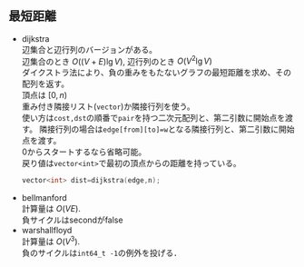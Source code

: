 ## 最短距離
* dijkstra  
	辺集合と辺行列のバージョンがある。  
	辺集合のとき $O((V+E)\lg V)$, 辺行列のとき $O(V^2\lg V)$  
	ダイクストラ法により、負の重みをもたないグラフの最短距離を求め、その配列を返す。  
	頂点は $\left[0,n\right)$  
	重み付き隣接リスト(`vector`)か隣接行列を使う。  
	使い方は`cost,dst`の順番で`pair`を持つ二次元配列と、第二引数に開始点を渡す。
	隣接行列の場合は`edge[from][to]=w`となる隣接行列と、第二引数に開始点を渡す。  
	0からスタートするなら省略可能。  
	戻り値は`vector<int>`で最初の頂点からの距離を持っている。
	```C++
	vector<int> dist=dijkstra(edge,n);
	```
* bellmanford  
	計算量は $O(VE)$.  
	負サイクルはsecondがfalse
* warshallfloyd  
	計算量は $O(V^3)$.  
	負のサイクルは`int64_t -1`の例外を投げる．
	